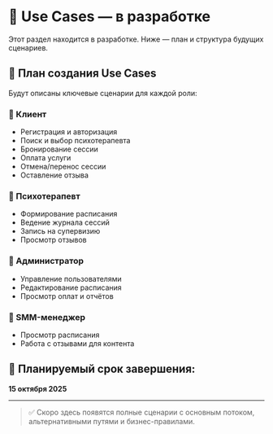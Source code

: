 # 📝 Use Cases — в разработке

Этот раздел находится в разработке. Ниже — план и структура будущих сценариев.

## 📌 План создания Use Cases

Будут описаны ключевые сценарии для каждой роли:

### 👤 Клиент
- Регистрация и авторизация
- Поиск и выбор психотерапевта
- Бронирование сессии
- Оплата услуги
- Отмена/перенос сессии
- Оставление отзыва

### 🧠 Психотерапевт
- Формирование расписания
- Ведение журнала сессий
- Запись на супервизию
- Просмотр отзывов

### 👔 Администратор
- Управление пользователями
- Редактирование расписания
- Просмотр оплат и отчётов

### 📢 SMM-менеджер
- Просмотр расписания
- Работа с отзывами для контента

## 📅 Планируемый срок завершения:  
**15 октября 2025**

---

> ✅ Скоро здесь появятся полные сценарии с основным потоком, альтернативными путями и бизнес-правилами.

